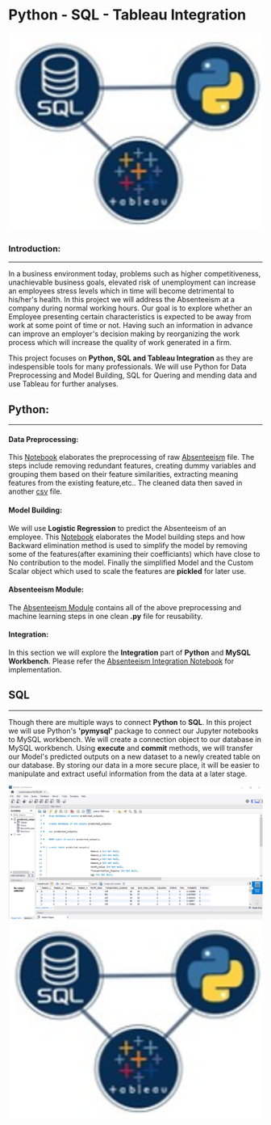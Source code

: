 # <b>Python - SQL - Tableau Integration</b>

<img src="https://github.com/J-R-1/J-R-1/blob/main/Python-SQL-Tableau%20Integration/Integration_logo.png" />

### <b> Introduction: </b>  
--------------------------
  
In a business environment today, problems such as higher competitiveness, unachievable business goals, elevated risk of unemployment can increase an employees stress levels which in time will become detrimental to his/her's health. In this project we will address the Absenteeism at a company during normal working hours. Our goal is to explore whether an Employee presenting certain characteristics is expected to be away from work at some point of time or not. Having such an information in advance can improve an employer's decision making by reorganizing the work process which will increase the quality of work generated in a firm. 

This project focuses on <b>Python, SQL and Tableau Integration</b> as they are indespensible tools for many professionals. We will use Python for Data Preprocessing and Model Building, SQL for Quering and mending data and use Tableau for further analyses.

## <b>Python:</b>
------------------

#### <b>Data Preprocessing:</b> 
This <a href="https://github.com/J-R-1/J-R-1/blob/main/Python-SQL-Tableau%20Integration/Absenteeism_Preprocessing.ipynb">Notebook</a> elaborates the preprocessing of raw <a href="https://github.com/J-R-1/J-R-1/blob/main/Python-SQL-Tableau%20Integration/Absenteeism-data.csv">Absenteeism</a> file. The steps include removing redundant features, creating dummy variables and grouping them based on their feature similarities, extracting meaning features from the existing feature,etc.. The cleaned data then saved in another <a href="https://github.com/J-R-1/J-R-1/blob/main/Python-SQL-Tableau%20Integration/Absenteeism_preprocessed_sql.csv">csv</a> file.

#### <b>Model Building:</b>
We will use <b>Logistic Regression</b> to predict the Absenteeism of an employee. This <a href="https://github.com/J-R-1/J-R-1/blob/main/Python-SQL-Tableau%20Integration/Absenteeism_ML.ipynb">Notebook</a> elaborates the Model building steps and how Backward elimination method is used to simplify the model by removing some of the features(after examining their coefficiants) which have close to No contribution to the model. Finally the simplified Model and the Custom Scalar object which used to scale the features are <b>pickled</b> for later use.

#### <b>Absenteeism Module:</b>
The <a href="https://github.com/J-R-1/J-R-1/blob/main/Python-SQL-Tableau%20Integration/Absenteeism_Module.py">Absenteeism Module</a> contains all of the above  preprocessing and machine learning steps in one clean <b>.py</b> file for reusability.

#### <b>Integration:</b>
In this section we will explore the <b>Integration</b> part of <b>Python</b> and <b>MySQL Workbench</b>. Please refer the <a href="https://github.com/J-R-1/J-R-1/blob/main/Python-SQL-Tableau%20Integration/Absenteeism_%20Integration.ipynb">Absenteeism Integration Notebook</a> for implementation.

## <b>SQL</b>
-------------
Though there are multiple ways to connect <b>Python</b> to <b>SQL</b>. In this project we will use Python's <b>'pymysql'</b> package to connect our Jupyter notebooks to MySQL workbench. We will create a connection object to our database in MySQL workbench. Using <b>execute</b> and <b>commit</b> methods, we will transfer our Model's predicted outputs on a new dataset to a newly created table on our database. By storing our data in a more secure place, it will be easier to manipulate and extract useful information from the data at a later stage.

<img src="https://github.com/J-R-1/J-R-1/blob/main/Python-SQL-Tableau%20Integration/MySQL_1.png" />

<img src="https://github.com/J-R-1/J-R-1/blob/main/Python-SQL-Tableau%20Integration/Integration_logo.png" />



